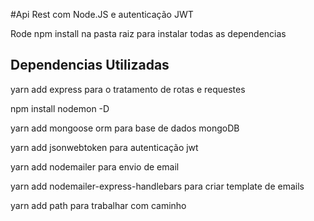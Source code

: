 #Api Rest com Node.JS e autenticação JWT

Rode npm install na pasta raiz para instalar todas as dependencias

## Dependencias Utilizadas
yarn add express
    para o tratamento de  rotas e requestes

npm install nodemon -D
    
yarn add mongoose 
    orm para base de dados mongoDB
    
yarn add jsonwebtoken
    para autenticação jwt

yarn add nodemailer
    para envio de email

yarn add nodemailer-express-handlebars
    para criar template de emails

yarn add path 
    para trabalhar com caminho
